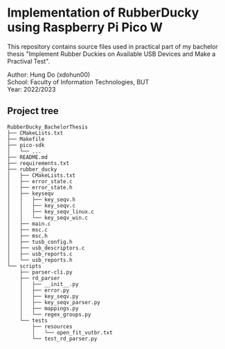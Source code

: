 # Implementation of RubberDucky using Raspberry Pi Pico W
This repository contains source files used in practical part of my bachelor thesis
"Implement Rubber Duckies on Available USB Devices and Make a Practival Test".  

Author: Hung Do (xdohun00)  
School: Faculty of Information Technologies, BUT  
Year: 2022/2023  

## Project tree
```
RubberDucky_BachelorThesis
├── CMakeLists.txt
├── Makefile
├── pico-sdk
│   └── ...
├── README.md
├── requirements.txt
├── rubber_ducky
│   ├── CMakeLists.txt
│   ├── error_state.c
│   ├── error_state.h
│   ├── keyseqv
│   │   ├── key_seqv.h
│   │   ├── key_seqv.c
│   │   ├── key_seqv_linux.c
│   │   └── key_seqv_win.c
│   ├── main.c
│   ├── msc.c
│   ├── msc.h
│   ├── tusb_config.h
│   ├── usb_descriptors.c
│   ├── usb_reports.c
│   └── usb_reports.h
└── scripts
    ├── parser-cli.py
    ├── rd_parser
    │   ├── __init__.py
    │   ├── error.py
    │   ├── key_seqv.py
    │   ├── key_seqv_parser.py
    │   ├── mappings.py
    │   └── regex_groups.py
    └── tests
        ├── resources
        │   └── open_fit_vutbr.txt
        └── test_rd_parser.py

```
